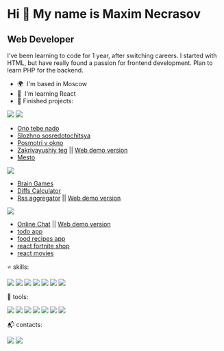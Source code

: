 Hi 👋 My name is Maxim Necrasov
===============================

Web Developer
-------------

I've been learning to code for 1 year, after switching careers. I started with HTML, but have really found a passion for frontend development. Plan to learn PHP for the backend.

* 🌍  I'm based in Moscow
* 🧠  I'm learning React
* 💾 Finished projects:
  
<img src="https://img.shields.io/badge/HTML5-E34F26?style=for-the-badge&logo=html5&logoColor=white" /> <img src="https://img.shields.io/badge/CSS3-1572B6?style=for-the-badge&logo=css3&logoColor=white" />

  * [Ono tebe nado](https://github.com/Onfire22/ono-tebe-nado)
  * [Slozhno sosredotochitsya](https://github.com/Onfire22/slozhno-sosredotochitsya)
  * [Posmotri v okno](https://github.com/Onfire22/posmotri_v_okno)
  * [Zakrivayushiy teg](https://github.com/Onfire22/zakrivayuschiy-teg-f) || [Web demo version](https://onfire22.github.io/zakrivayuschiy-teg-f/)
  * [Mesto](https://github.com/Onfire22/mesto-project-ff)

 <img src="https://img.shields.io/badge/JavaScript-323330?style=for-the-badge&logo=javascript&logoColor=F7DF1E" />
  
  * [Brain Games](https://github.com/Onfire22/frontend-project-44)
  * [Diffs Calculator](https://github.com/Onfire22/frontend-project-46)
  * [Rss aggregator](https://github.com/Onfire22/frontend-project-11) || [Web demo version](https://frontend-project-11-7rbx.vercel.app/)

<img src="https://img.shields.io/badge/React-20232A?style=for-the-badge&logo=react&logoColor=61DAFB" />

  * [Online Chat](https://github.com/Onfire22/frontend-project-12/tree/main) || [Web demo version](https://frontend-project-12-vi51.onrender.com/)
  * [todo app](https://github.com/Onfire22/todo-react-list)
  * [food recipes app](https://github.com/Onfire22/react-food-recipes)
  * [react fortnite shop](https://github.com/Onfire22/Fortnite-Shop)
  * [react movies](https://github.com/Onfire22/movies)

:star: skills:

<img src="https://img.shields.io/badge/HTML5-E34F26?style=for-the-badge&logo=html5&logoColor=white" /> <img src="https://img.shields.io/badge/CSS3-1572B6?style=for-the-badge&logo=css3&logoColor=white" /> <img src="https://img.shields.io/badge/JavaScript-323330?style=for-the-badge&logo=javascript&logoColor=F7DF1E" /> <img src="https://img.shields.io/badge/Node%20js-339933?style=for-the-badge&logo=nodedotjs&logoColor=white" /> <img src="https://img.shields.io/badge/Jest-C21325?style=for-the-badge&logo=jest&logoColor=white" /> <img src="https://img.shields.io/badge/React-20232A?style=for-the-badge&logo=react&logoColor=61DAFB" /> <img src="https://img.shields.io/badge/Redux-593D88?style=for-the-badge&logo=redux&logoColor=white" />


:wrench: tools:

<img src="https://img.shields.io/badge/GIT-E44C30?style=for-the-badge&logo=git&logoColor=white" /> <img src="https://img.shields.io/badge/Webpack-8DD6F9?style=for-the-badge&logo=Webpack&logoColor=white" /> <img src="https://img.shields.io/badge/Vite-B73BFE?style=for-the-badge&logo=vite&logoColor=FFD62E" /> <img src="https://img.shields.io/badge/Bootstrap-563D7C?style=for-the-badge&logo=bootstrap&logoColor=white" /> <img src="https://img.shields.io/badge/Figma-F24E1E?style=for-the-badge&logo=figma&logoColor=white" /> <img src="https://img.shields.io/badge/Postman-FF6C37?style=for-the-badge&logo=Postman&logoColor=white" /> <img src="https://img.shields.io/badge/Arch_Linux-1793D1?style=for-the-badge&logo=arch-linux&logoColor=white" />

:mailbox_with_mail: contacts:

<a href="mailto:qweqwevk@gmail.com"><img src="https://img.shields.io/badge/Gmail-D14836?style=for-the-badge&logo=gmail&logoColor=white" /></a> <a href="https://t.me/maddmax_22"><img src="https://img.shields.io/badge/Telegram-2CA5E0?style=for-the-badge&logo=telegram&logoColor=white" /></a>
